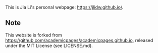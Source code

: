 This is Jia Li's personal webpage: https://jlidw.github.io/.

## Note
This website is forked from https://github.com/academicpages/academicpages.github.io, released under the MIT License (see LICENSE.md).

